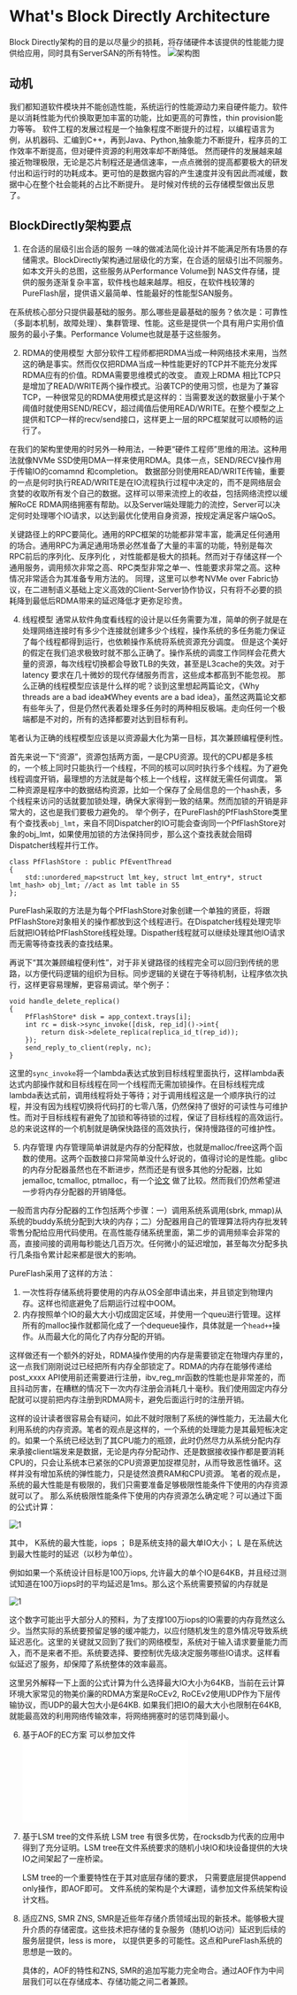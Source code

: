 # What's Block Directly Architecture

Block Directly架构的目的是以尽量少的损耗，将存储硬件本该提供的性能能力提供给应用，同时具有ServerSAN的所有特性。
![架构图](images/arch.png?raw=true "BlockDirectly架构全图")

## 动机
我们都知道软件模块并不能创造性能，系统运行的性能源动力来自硬件能力。软件是以消耗性能为代价换取更加丰富的功能，比如更高的可靠性，thin provision能力等等。
软件工程的发展过程是一个抽象程度不断提升的过程，以编程语言为例，从机器码、汇编到C++，再到Java、Python,抽象能力不断提升，程序员的工作效率不断提高，但对硬件资源的利用效率却不断降低。
然而硬件的发展越来越接近物理极限，无论是芯片制程还是通信速率，一点点微弱的提高都要极大的研发付出和运行时的功耗成本。更可怕的是数据内容的产生速度并没有因此而减缓，数据中心在整个社会能耗的占比不断提升。
是时候对传统的云存储模型做出反思了。



## BlockDirectly架构要点
1. 在合适的层级引出合适的服务
一味的做减法简化设计并不能满足所有场景的存储需求。BlockDirectly架构通过层级化的方案，在合适的层级引出不同服务。如本文开头的总图，这些服务从Performance Volume到 NAS文件存储，提供的服务逐渐复杂丰富，软件栈也越来越厚。相反，在软件栈较薄的PureFlash层，提供语义最简单、性能最好的性能型SAN服务。

在系统核心部分只提供最基础的服务。那么哪些是最基础的服务？依次是：可靠性（多副本机制，故障处理）、集群管理、性能。这些是提供一个具有用户实用价值服务的最小子集。Performance Volume也就是基于这些服务。

2. RDMA的使用模型
大部分软件工程师都把RDMA当成一种网络技术来用，当然这的确是事实。然而仅仅把RDMA当成一种性能更好的TCP并不能充分发挥RDMA应有的价值。RDMA需要思维模式的改变。
直观上RDMA 相比TCP只是增加了READ/WRITE两个操作模式。沿袭TCP的使用习惯，也是为了兼容TCP，一种很常见的RDMA使用模式是这样的：当需要发送的数据量小于某个阈值时就使用SEND/RECV，超过阈值后使用READ/WRITE。在整个模型之上提供和TCP一样的recv/send接口，这样更上一层的RPC框架就可以顺畅的运行了。

在我们的架构里使用的时另外一种用法，一种更“硬件工程师”思维的用法。这种用法就像NVMe SSD使用DMA一样来使用RDMA。具体一点，SEND/RECV操作用于传输IO的comamnd 和completion。 数据部分则使用READ/WRITE传输，重要的一点是何时执行READ/WRITE是在IO流程执行过程中决定的，而不是网络层会贪婪的收取所有发个自己的数据。这样可以带来流控上的收益，包括网络流控以缓解RoCE RDMA网络拥塞有帮助。以及Server端处理能力的流控，Server可以决定何时处理哪个IO请求，以达到最优化使用自身资源，按规定满足客户端QoS。

关键路径上的RPC要简化。通用的RPC框架的功能都非常丰富，能满足任何通用的场合。通用RPC为满足通用场景必然准备了大量的丰富的功能，特别是每次RPC前后的序列化、反序列化 ，对性能都是极大的损耗。然而对于存储这样一个通用服务，调用频次非常之高、RPC类型非常之单一、性能要求非常之高。这种情况非常适合为其准备专用方法的。 同理，这里可以参考NVMe over Fabric协议，在二进制语义基础上定义高效的Client-Server协作协议，只有将不必要的损耗降到最低后RDMA带来的延迟降低才更弥足珍贵。

4. 线程模型
通常从软件角度看线程的设计是以任务需要为准，简单的例子就是在处理网络连接时有多少个连接就创建多少个线程，操作系统的多任务能力保证了每个线程都得到运行，也依赖操作系统将系统资源充分调度。
但是这个美好的假定在我们追求极致时就不那么正确了。操作系统的调度工作同样会花费大量的资源，每次线程切换都会导致TLB的失效，甚至是L3cache的失效。对于latency 要求在几十微妙的现代存储服务而言，这些成本都高到不能忽视。
那么正确的线程模型应该是什么样的呢？谈到这里想起两篇论文，《Why threads are a bad idea》《Whey events are a bad idea》，虽然这两篇论文都有些年头了，但是仍然代表着处理多任务时的两种相反极端。走向任何一个极端都是不对的，所有的选择都要对达到目标有利。

笔者认为正确的线程模型应该是以资源最大化为第一目标，其次兼顾编程便利性。

首先来说一下“资源”，资源包括两方面，一是CPU资源。现代的CPU都是多核的，一个核上同时只能执行一个线程，不同的核可以同时执行多个线程。为了避免线程调度开销，最理想的方法就是每个核上一个线程，这样就无需任何调度。
第二种资源是程序中的数据结构资源，比如一个保存了全局信息的一个hash表，多个线程来访问的话就要加锁处理，确保大家得到一致的结果。然而加锁的开销是非常大的，这也是我们要极力避免的。
举个例子，在PureFlash的PfFlashStore类里有个查找表`obj_lmt`，来自不同Dispatcher的IO可能会查询同一个PfFlashStore对象的obj_lmt，如果使用加锁的方法保持同步，那么这个查找表就会阻碍Dispatcher线程并行工作。
```
class PfFlashStore : public PfEventThread
{
	std::unordered_map<struct lmt_key, struct lmt_entry*, struct lmt_hash> obj_lmt; //act as lmt table in S5
};
```
PureFlash采取的方法是为每个PfFlashStore对象创建一个单独的贤臣，将跟PfFlashStore对象相关的操作都放到这个线程进行。在Dispatcher线程处理完毕后就把IO转给PfFlashStore线程处理。Dispather线程就可以继续处理其他IO请求而无需等待查找表的查找结果。

再说下“其次兼顾编程便利性”，对于非关键路径的线程完全可以回归到传统的思路，以方便代码逻辑的组织为目标。同步逻辑的关键在于等待机制，让程序依次执行，这样更容易理解，更容易调试。举个例子：
```
void handle_delete_replica()
{
    PfFlashStore* disk = app_context.trays[i];
	int rc = disk->sync_invoke([disk, rep_id]()->int{
		return disk->delete_replica(replica_id_t(rep_id));
	});
	send_reply_to_client(reply, nc);
}	
```
这里的`sync_invoke`将一个lambda表达式放到目标线程里面执行，这样lambda表达式内部操作就和目标线程在同一个线程而无需加锁操作。在目标线程完成lambda表达式前，调用线程将处于等待；对于调用线程这是一个顺序执行的过程，并没有因为线程切换将代码打的七零八落，仍然保持了很好的可读性与可维护性。而对于目标线程有避免了加锁和等待锁的过程，保证了目标线程的高效运行。
总的来说这样的一个机制就是确保快路径的高效执行，保持慢路径的可维护性。


5. 内存管理
内存管理简单讲就是内存的分配释放，也就是malloc/free这两个函数的使用。这两个函数接口非常简单没什么好说的，值得讨论的是性能。glibc的内存分配器虽然也在不断进步，然而还是有很多其他的分配器，比如jemalloc, tcmalloc, ptmalloc，有一个[论文](http://www.adms-conf.org/2019-camera-ready/durner_adms19.pdf) 做了比较。然而我们仍然希望进一步将内存分配器的开销降低。

一般而言内存分配器的工作包括两个步骤：一）调用系统系调用(sbrk, mmap)从系统的buddy系统分配到大块的内存；二）分配器用自己的管理算法将内存批发转零售分配给应用代码使用。在高性能存储系统里面，第二步的调用频率会非常的高，直接间接的调用每秒能达几百万次。任何微小的延迟增加，甚至每次分配多执行几条指令累计起来都是很大的影响。

PureFlash采用了这样的方法：
1) 一次性将存储系统将要使用的内存从OS全部申请出来，并且锁定到物理内存。这样也彻底避免了后期运行过程中OOM。
2) 内存按照单个IO的最大大小切成固定区域，并使用一个queu进行管理。这样所有的malloc操作就都简化成了一个dequeue操作，具体就是一个`head++`操作。从而最大化的简化了内存分配的开销。

这样做还有一个额外的好处，RDMA操作使用的内存是需要锁定在物理内存里的，这一点我们刚刚说过已经把所有内存全部锁定了。RDMA的内存在能够传递给post_xxxx API使用前还需要进行注册，ibv_reg_mr函数的性能也是非常差的，而且抖动厉害，在糟糕的情况下一次内存注册会消耗几十毫秒。我们使用固定内存分配就可以提前把内存注册到RDMA网卡，避免后面运行时的注册开销。

这样的设计读者很容易会有疑问，如此不就时限制了系统的弹性能力，无法最大化利用系统的内存资源。笔者的观点是这样的，一个系统的处理能力是其最短板决定的。如果一个系统已经达到了其CPU能力的瓶颈，此时仍然尽力从系统分配内存来承接client端发来是数据，无论是内存分配动作、还是数据接收操作都是要消耗CPU的，只会让系统本已紧张的CPU资源更加捉襟见肘，从而导致恶性循环。这样并没有增加系统的弹性能力，只是徒然浪费RAM和CPU资源。
笔者的观点是，系统的最大性能是有极限的，我们只需要准备足够极限性能条件下使用的内存资源就可以了。
那么系统极限性能条件下使用的内存资源怎么确定呢？可以通过下面的公式计算：

![1](http://latex.codecogs.com/svg.latex?\\M=K\times%20B\times%20L)

其中， K系统的最大性能，iops ； B是系统支持的最大单IO大小； L 是在系统达到最大性能时的延迟（以秒为单位）。

例如如果一个系统设计目标是100万iops, 允许最大的单个IO是64KB，并且经过测试知道在100万iops时的平均延迟是1ms。那么这个系统需要预留的内存就是

![1](https://latex.codecogs.com/svg.image?(1\times&space;10^{6})\times&space;64\textit{kB}&space;\times&space;(1\times&space;10^{-3})&space;=&space;64\textit{MB})

这个数字可能出乎大部分人的预料，为了支撑100万iops的IO需要的内存竟然这么少。当然实际的系统要预留足够的缓冲能力，以应付随机发生的意外情况导致系统延迟恶化。这里的关键就又回到了我们的网络模型，系统对于输入请求要量能力而入，而不是来者不拒。系统要选择、要控制优先级决定服务哪些IO请求。这样看似延迟了服务，却保障了系统整体的效率最高。

这里另外解释一下上面的公式计算为什么选择最大IO大小为64KB，当前在云计算环境大家常见的物美价廉的RDMA方案是RoCEv2, RoCEv2使用UDP作为下层传输协议，而UDP的最大包大小是64KB. 如果我们把IO的最大大小也限制在64KB,就能最高效的利用网络传输效率，将网络拥塞时的惩罚降到最小。



6. 基于AOF的EC方案
   可以参加文件![架构图](./aof.md "AOF架构")
7. 基于LSM tree的文件系统
   LSM tree 有很多优势，在rocksdb为代表的应用中得到了充分证明。LSM tree在文件系统要求的随机小块IO和块设备提供的大块IO之间架起了一座桥梁。
   
   LSM tree的一个重要特性在于其对底层存储的要求， 只需要底层提供append only操作，即AOF即可。
   文件系统的架构是个大课题，请参加文件系统架构设计文档。
   
8. 适应ZNS, SMR
   ZNS, SMR是近些年存储介质领域出现的新技术。能够极大提升介质的存储密度。这些技术把存储的复杂服务（随机IO访问）延迟到后续的服务层提供，less is more， 以提供更多的可能性。这点和PureFlash系统的思想是一致的。
   
   具体的，AOF的特性和ZNS, SMR的追加写能力完全吻合。通过AOF作为中间层我们可以在存储成本、存储功能之间二者兼顾。